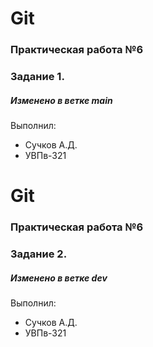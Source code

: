 # Git
### Практическая работа №6
### Задание 1.
##### Изменено в ветке main
Выполнил:
* Сучков А.Д.
* УВПв-321
# Git
### Практическая работа №6
### Задание 2.
##### Изменено в ветке dev
Выполнил:
* Сучков А.Д.
* УВПв-321